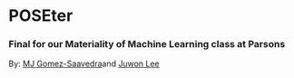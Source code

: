 # POSEter

### Final for our Materiality of Machine Learning class at Parsons

By: [MJ Gomez-Saavedra](https://github.com/mjgomsa)and [Juwon Lee](https://github.com/juwon-lee39)
